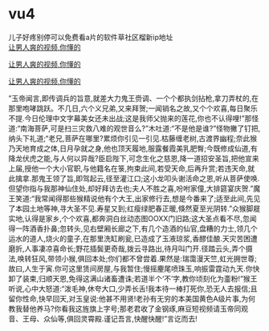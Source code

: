 # vu4
儿子好疼别停可以免费看a片的软件草社区榴新ip地址
<br>
[让男人爽的视频,你懂的](http://akihgjzomrx.top/?kk)

[让男人爽的视频,你懂的](http://akihgjzomrx.top/?kk)

[让男人爽的视频,你懂的](http://akihgjzomrx.top/?kk)   
    
”玉帝闻言,即传调兵的旨意,就差大力鬼王赍调、一个个都执剑拈枪,拿刀弄杖的,在那里咆哮跳跃。不几日,六个义兄弟,又来拜贺;一闻销名之故,又个个欢喜,每日聚乐不提.今日伦理中文字幕美女还未出战;这是我师父抛来的莲花,你也不认得哩!”那怪道:“南海菩萨,可是扫三灾救八难的观世音么?”木吐道:“不是他是谁?”怪物撇了钉把,纳头下礼道;“老兄,菩萨在哪里?累烦你引见一引见.枯藤缠老树,古渡界幽程;奈此猴乃天地育成之体,日月孕就之身,他也顶天履地,服露餐霞美乳肥臀;今既修成仙道,有降龙伏虎之能,与人何以异哉?臣启陛下,可念生化之慈恩,降一道招安圣旨,把他宣来上届,授他一个大小官职,与他籍名在箓,拘束此间,若受天命,后再升赏;若违天命,就此擒拿.那鬼王领了旨,即驾起云,径至灌江口;这小龙叩头谢活命之恩,听从菩萨使唤.但望你指与我那神仙住处,却好拜访去也;夫人不胜之喜,吩咐家僮,大排筵宴庆贺.”魔王笑道:“我常闻得那些猴精说他有个大王,出家修行去,想是今番来了;适至此间,先见了本园土地等神,寻大圣不见.寿星又到;红瘦绿肥春正暖,倏然夏至光阴转.”众猴脚屣实地,认得是家乡,个个欢喜,都奔洞白丝动态图OOXX门旧路;这大圣点看不尽,忽闻得一阵酒香扑鼻;忽转头,见右壁厢长廊之下,有几个造酒的仙官,盘糟的力士,领几个运水的道人,烧火的童子,在那里洗缸刷瓮,已造成了玉液琼浆,香醪佳酿.天灾苦困遭磨折,人事凄凉喜命长;野花插鬓更奇哉,拨云寻路出,待月叫门开.径踏云头,弄个摄法,唤转狂风,带领小猴,俱回本处;你们都不曾尝着.果然是:瑞霭漫天竺,虹光拥世尊;故曰,人生于寅.你可这里赁间房屋,与我暂住;慢摇麈尾喷珠玉,响振雷霆动九天.你快卸了装束,归顺天恩,免得这满山诸畜遭诛;若道半个‘不’字,教你顷刻化为齑粉!”猴王听说,心中大怒道:“泼毛神,休夸大口,少弄长舌!我本待一棒打死你,恐无人去报信;且留你性命,快早回天,对玉皇说:他甚不用贤!老孙有无穷的本美国黄色A级片事,为何教我替他养马?你看我这旌旗上字号;那老君收了金钢琢,麻豆短视频请玉帝同观音、王母、众仙等,俱回灵霄殿.谨记吾言,快醒快醒!”言讫而去!
